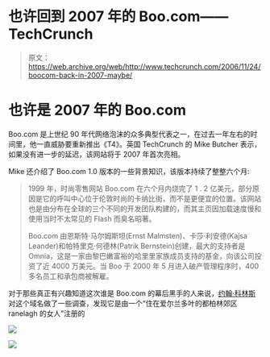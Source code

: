 # 也许回到 2007 年的 Boo.com——TechCrunch

> 原文：<https://web.archive.org/web/http://www.techcrunch.com/2006/11/24/boocom-back-in-2007-maybe/>

# 也许是 2007 年的 Boo.com

Boo.com 是上世纪 90 年代网络泡沫的众多典型代表之一，在过去一年左右的时间里，他一直威胁要重新推出《T4》。英国 TechCrunch 的 Mike Butcher 表示，如果没有进一步的延迟，该网站将于 2007 年首次亮相。

Mike 还介绍了 Boo.com 1.0 版本的一些背景知识，该版本持续了整整六个月:

> 1999 年，时尚零售网站 Boo.com 在六个月内烧完了 1 . 2 亿美元，部分原因是它的呼叫中心位于伦敦时尚的卡纳比街，而不是更便宜的位置。该网站也是由分布在全球的三个不同的开发团队构建的，而其主页因加载速度慢和使用当时不太常见的 Flash 而臭名昭著。
> 
> Boo.com 由恩斯特·马尔姆斯坦(Ernst Malmsten)、卡莎·利安德(Kajsa Leander)和帕特里克·何德林(Patrik Bernstein)创建，最大的支持者是 Omnia，这是一家由黎巴嫩富裕的哈里里家族成员支持的基金，向该公司投资了近 4000 万美元。当 Boo 于 2000 年 5 月进入破产管理程序时，400 多名员工和承包商被解雇。

对于那些真正有兴趣知道这次谁是 Boo.com 的幕后黑手的人来说，[约翰·科林斯](https://web.archive.org/web/20220810105742/http://taggingtech.typepad.com/blog/2006/02/boocom_is_makin.html)对这个域名做了一些调查，发现它是由一个“住在爱尔兰多叶的都柏林郊区 ranelagh 的女人”注册的

![](img/fc7804e14d09e8ec4d9e309c52f890ea.png)

![](img/fa831dda70a3d554c3db49ab37dbaf42.png)